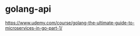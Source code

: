 # golang-api

https://www.udemy.com/course/golang-the-ultimate-guide-to-microservices-in-go-part-1/
